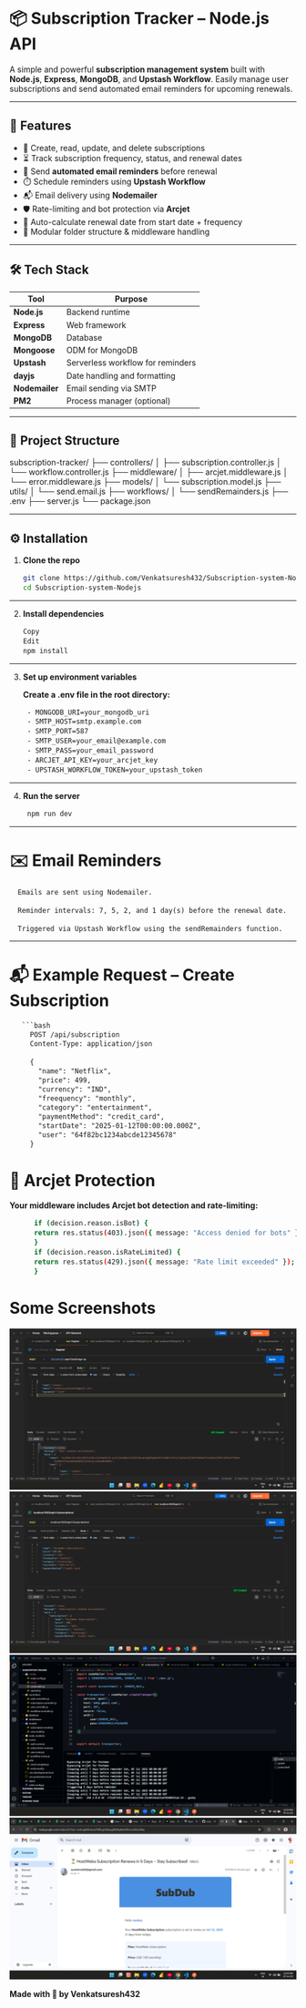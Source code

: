 # 📦 Subscription Tracker – Node.js API

A simple and powerful **subscription management system** built with **Node.js**, **Express**, **MongoDB**, and **Upstash Workflow**. Easily manage user subscriptions and send automated email reminders for upcoming renewals.

---

## 🚀 Features

- 🧾 Create, read, update, and delete subscriptions
- ⏳ Track subscription frequency, status, and renewal dates
- 📧 Send **automated email reminders** before renewal
- ⏱️ Schedule reminders using **Upstash Workflow**
- 📬 Email delivery using **Nodemailer**
- 🛡️ Rate-limiting and bot protection via **Arcjet**
- 📅 Auto-calculate renewal date from start date + frequency
- 🧩 Modular folder structure & middleware handling

---

## 🛠️ Tech Stack

| Tool         | Purpose                          |
|--------------|----------------------------------|
| **Node.js**  | Backend runtime                  |
| **Express**  | Web framework                    |
| **MongoDB**  | Database                         |
| **Mongoose** | ODM for MongoDB                  |
| **Upstash**  | Serverless workflow for reminders|
| **dayjs**    | Date handling and formatting     |
| **Nodemailer** | Email sending via SMTP         |
| **PM2**      | Process manager (optional)       |

---

## 📁 Project Structure

subscription-tracker/
├── controllers/ 
│   ├── subscription.controller.js
│   └── workflow.controller.js
├── middleware/ 
│   ├── arcjet.middleware.js
│   └── error.middleware.js
├── models/ 
│   └── subscription.model.js
├── utils/
│   └── send.email.js
├── workflows/ 
│   └── sendRemainders.js
├── .env 
├── server.js 
└── package.json

---



## ⚙️ Installation

1. **Clone the repo**
   ```bash
   git clone https://github.com/Venkatsuresh432/Subscription-system-Nodejs.git
   cd Subscription-system-Nodejs


---

 2. **Install dependencies**
    ```bash
    Copy
    Edit
    npm install
---    
 3. **Set up environment variables**

     **Create a .env file in the root directory:**
       ```bash
        - MONGODB_URI=your_mongodb_uri
        - SMTP_HOST=smtp.example.com
        - SMTP_PORT=587
        - SMTP_USER=your_email@example.com
        - SMTP_PASS=your_email_password
        - ARCJET_API_KEY=your_arcjet_key
        - UPSTASH_WORKFLOW_TOKEN=your_upstash_token

---    
 4. **Run the server**
    ```bash
     npm run dev

---  
# ✉️ Email Reminders
      Emails are sent using Nodemailer.
      
      Reminder intervals: 7, 5, 2, and 1 day(s) before the renewal date.
      
      Triggered via Upstash Workflow using the sendRemainders function.
---

# 📬 Example Request – Create Subscription
       ```bash
         POST /api/subscription
         Content-Type: application/json
         
         {
           "name": "Netflix",
           "price": 499,
           "currency": "IND",
           "freequency": "monthly",
           "category": "entertainment",
           "paymentMethod": "credit_card",
           "startDate": "2025-01-12T00:00:00.000Z",
           "user": "64f82bc1234abcde12345678"
         }

   
   # 🔐 Arcjet Protection
   **Your middleware includes Arcjet bot detection and rate-limiting:**
   ```bash
         if (decision.reason.isBot) {
         return res.status(403).json({ message: "Access denied for bots" });
         }
         if (decision.reason.isRateLimited) {
         return res.status(429).json({ message: "Rate limit exceeded" });
         }

```

# Some Screenshots
![Screenshot](./images/Screenshot%20(227).png)
![Screenshot](./images/Screenshot%20(228).png)
![Screenshot](./images/Screenshot%20(229).png)
![Screenshot](./images/Screenshot%20(230).png)


**Made with 💙 by Venkatsuresh432**

